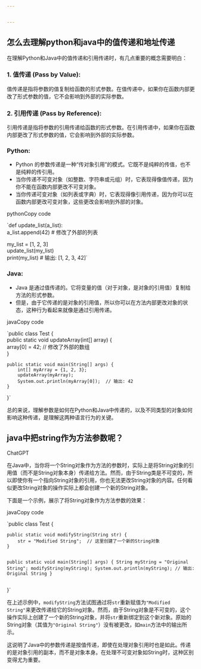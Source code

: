 ```yaml
---


---
```


<h2 id="怎么去理解python和java中的值传递和地址传递">怎么去理解python和java中的值传递和地址传递</h2>
<p>在理解Python和Java中的值传递和引用传递时，有几点重要的概念需要明白：</p>
<h3 id="值传递-pass-by-value">1. <strong>值传递 (Pass by Value)</strong>:</h3>
<p>值传递是指将参数的值复制给函数的形式参数。在值传递中，如果你在函数内部更改了形式参数的值，它不会影响到外部的实际参数。</p>
<h3 id="引用传递-pass-by-reference">2. <strong>引用传递 (Pass by Reference)</strong>:</h3>
<p>引用传递是指将参数的引用传递给函数的形式参数。在引用传递中，如果你在函数内部更改了形式参数的值，它会影响到外部的实际参数。</p>
<h3 id="python">Python:</h3>
<ul>
<li>Python 的参数传递是一种“传对象引用”的模式。它既不是纯粹的传值，也不是纯粹的传引用。</li>
<li>当你传递不可变对象（如整数、字符串或元组）时，它表现得像值传递，因为你不能在函数内部更改不可变对象。</li>
<li>当你传递可变对象（如列表或字典）时，它表现得像引用传递，因为你可以在函数内部更改可变对象，这些更改会影响到外部的对象。</li>
</ul>
<p>pythonCopy code</p>
<p>`def update_list(a_list):<br>
a_list.append(42)  # 修改了外部的列表</p>
<p>my_list = [1, 2, 3]<br>
update_list(my_list)<br>
print(my_list)  # 输出: [1, 2, 3, 42]`</p>
<h3 id="java">Java:</h3>
<ul>
<li>Java 是通过值传递的。它将变量的值（对于对象，是对象的引用值）复制给方法的形式参数。</li>
<li>但是，由于它传递的是对象的引用值，所以你可以在方法内部更改对象的状态，这种行为看起来就像是通过引用传递。</li>
</ul>
<p>javaCopy code</p>
<p>`public class Test {<br>
public static void updateArray(int[] array) {<br>
array[0] = 42;  // 修改了外部的数组<br>
}</p>
<pre><code>public static void main(String[] args) {
    int[] myArray = {1, 2, 3};
    updateArray(myArray);
    System.out.println(myArray[0]);  // 输出: 42
}
</code></pre>
<p>}`</p>
<p>总的来说，理解参数是如何在Python和Java中传递的，以及不同类型的对象如何影响这种传递，是理解这两种语言行为的关键。</p>
<h2 id="java中把string作为方法参数呢？">java中把string作为方法参数呢？</h2>
<p>ChatGPT</p>
<p>在Java中，当你将一个String对象作为方法的参数时，实际上是将String对象的引用值（而不是String对象本身）传递给方法。然而，由于String类是不可变的，所以即使你有一个指向String对象的引用，你也无法更改String对象的内容。任何看似更改String对象的操作实际上都会创建一个新的String对象。</p>
<p>下面是一个示例，展示了将String对象作为方法参数的效果：</p>
<p>javaCopy code</p>
<p>`public class Test {</p>
<pre><code>public static void modifyString(String str) {
    str = "Modified String";  // 这里创建了一个新的String对象
}

public static void main(String[] args) {
    String myString = "Original String";
    modifyString(myString);
    System.out.println(myString);  // 输出: Original String
}
</code></pre>
<p>}`</p>
<p>在上述示例中，<code>modifyString</code>方法试图通过将<code>str</code>重新赋值为<code>"Modified String"</code>来更改传递给它的String对象。然而，由于String对象是不可变的，这个操作实际上创建了一个新的String对象，并将<code>str</code>重新绑定到这个新对象。原始的String对象（其值为<code>"Original String"</code>）没有被更改，如<code>main</code>方法中的输出所示。</p>
<p>这说明了Java中的参数传递是按值传递，即使在处理对象引用时也是如此。传递的是对象引用的副本，而不是对象本身。在处理不可变对象如String时，这种区别变得尤为重要。</p>

